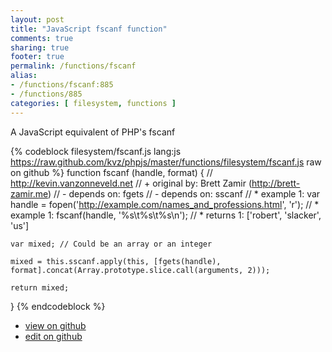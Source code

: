 ```yaml
---
layout: post
title: "JavaScript fscanf function"
comments: true
sharing: true
footer: true
permalink: /functions/fscanf
alias:
- /functions/fscanf:885
- /functions/885
categories: [ filesystem, functions ]
---
```

A JavaScript equivalent of PHP's fscanf
<!-- more -->
{% codeblock filesystem/fscanf.js lang:js https://raw.github.com/kvz/phpjs/master/functions/filesystem/fscanf.js raw on github %}
function fscanf (handle, format) {
    // http://kevin.vanzonneveld.net
    // +   original by: Brett Zamir (http://brett-zamir.me)
    // -    depends on: fgets
    // -    depends on: sscanf
    // *     example 1: var handle = fopen('http://example.com/names_and_professions.html', 'r');
    // *     example 1: fscanf(handle, '%s\t%s\t%s\n');
    // *     returns 1: ['robert', 'slacker', 'us']

    var mixed; // Could be an array or an integer

    mixed = this.sscanf.apply(this, [fgets(handle), format].concat(Array.prototype.slice.call(arguments, 2)));

    return mixed;
}
{% endcodeblock %}
<ul>
 <li><a href="https://github.com/kvz/phpjs/blob/master/functions/filesystem/fscanf.js">view on github</a></li>
 <li><a href="https://github.com/kvz/phpjs/edit/master/functions/filesystem/fscanf.js">edit on github</a></li>
</ul>
